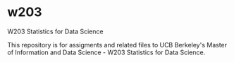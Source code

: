 # w203
W203 Statistics for Data Science

This repository is for assigments and related files to UCB Berkeley's Master of Information and Data Science - W203 Statistics for Data Science.
